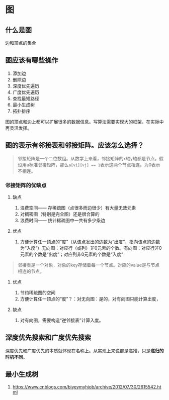 # 图

## 什么是图

边和顶点的集合

## 图应该有哪些操作

1. 添加边
2. 删除边
3. 深度优先遍历
4. 广度优先遍历
5. 查找最短路径
6. 最小生成树
7. 拓扑排序

图的顶点和边上都可以扩展很多的数据信息。写算法需要实现大的框架，在实际中再灵活发挥。


## 图的表示有邻接表和邻接矩阵。应该怎么选择？

> 邻接矩阵是一个二位数组。从数学上来看，邻接矩阵的x轴y轴都是节点。假设用a标准邻接矩阵，那么`a[vi][vj] == 1`表示这两个节点相连。为0表示不相连。


### 邻接矩阵的优缺点

1. 缺点

    1. 浪费空间—— 存稀疏图（点很多而边很少）有大量无效元素
    2. 对稠密图（特别是完全图）还是很合算的
    3. 浪费时间—— 统计稀疏图中一共有多少条边
    
2. 优点  

    1. 方便计算任一顶点的“度”（从该点发出的边数为“出度”，指向该点的边数为“入度”）无向图：对应行（或列）非0元素的个数。有向图：对应行非0元素的个数是“出度”；对应列非0元素的个数是“入度”


> 邻接表是一个对象，对象的key存储着每一个节点。对应的value是与节点相连的节点。

1. 优点

    1. 节约稀疏图的空间
    2. 方便计算任一顶点的“度”？：对无向图：是的，对有向图只能计算出度，
    
2. 缺点    

    1. 对有向图，需要构造“逆邻接表”计算入度。


## 深度优先搜索和广度优先搜索

深度优先和广度优先的本质就体现在名称上。从实现上来说都是递推，只是**递归的时机不同**。

## 最小生成树

1. https://www.cnblogs.com/biyeymyhjob/archive/2012/07/30/2615542.html

